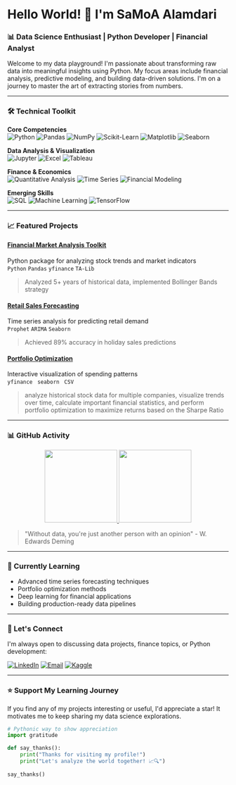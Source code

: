 # Hello World! 👋 I'm SaMoA Alamdari

### 📊 Data Science Enthusiast | Python Developer | Financial Analyst

Welcome to my data playground! I'm passionate about transforming raw data into meaningful insights using Python. My focus areas include financial analysis, predictive modeling, and building data-driven solutions. I'm on a journey to master the art of extracting stories from numbers.

---

### 🛠️ Technical Toolkit

**Core Competencies**  
![Python](https://img.shields.io/badge/-Python-3776AB?logo=python&logoColor=white)
![Pandas](https://img.shields.io/badge/-Pandas-150458?logo=pandas&logoColor=white)
![NumPy](https://img.shields.io/badge/-NumPy-013243?logo=numpy&logoColor=white)
![Scikit-Learn](https://img.shields.io/badge/-Scikit_Learn-F7931E?logo=scikitlearn&logoColor=white)
![Matplotlib](https://img.shields.io/badge/-Matplotlib-11557C?logo=image%2Fpng%3Bbase64%2CiVBORw0KGgoAAAANSUhEUgAAABgAAAAYCAYAAADgdz34AAAABHNCSVQICAgIfAhkiAAAAAlwSFlzAAAApgAAAKYB3X3%2FOAAAABl0RVh0U29mdHdhcmUAd3d3Lmlua3NjYXBlLm9yZ5vuPBoAAADsSURBVEiJ7ZS9CgFhGIVfQzGImAwyg8FkMhqNRiNbWcQlmExGg8FkMlwBGc1GvQaD5fzr3J0c%2B3G2U6%2Fnc87pON%2B8T%2B4r4A7Qy9CbAQuwBFYJ0FsBp4B5hvwBfABcA7oZegPgGlAP0JuYAQ8A9oZegPgFdDP0JsBC7AEVgnQWwFngHmG%2FAC8A1wDuhl6A%2BAa0A%2FQmxgBz4B2ht4AeAX0M%2FRmwAIsgVUC9FbAGWCeIT8A7wDXgG6G3gC4BvQD9CZGwDOgnaE3AF4B%2FQy9GbAAS2CVAL0VcAaYZ8gPwDvANaCboTcArgH9AL2JEfAMaGfoDYBXQD9DbwYswBJYJUBvBZwB5hnyA%2FAGcA3oZugNgGtAP0BvYgQ8A9oZegPgFdDP0JsBC7AEVgnQWwFngHmG%2FAC8AVwDuhl6A%2BAa0A%2FQmxgBz4B2ht4AeAX0M%2FRmwAI7VgL7U3Q0BmcAAAAASUVORK5CYII%3D)
![Seaborn](https://img.shields.io/badge/-Seaborn-5599D1?logo=seaborn&logoColor=white)

**Data Analysis & Visualization**  
![Jupyter](https://img.shields.io/badge/-Jupyter-F37626?logo=jupyter&logoColor=white)
![Excel](https://img.shields.io/badge/-Excel-217346?logo=microsoftexcel&logoColor=white)
![Tableau](https://img.shields.io/badge/-Tableau-E97627?logo=tableau&logoColor=white)

**Finance & Economics**  
![Quantitative Analysis](https://img.shields.io/badge/-Quant_Analysis-8A2BE2)
![Time Series](https://img.shields.io/badge/-Time_Series-20B2AA)
![Financial Modeling](https://img.shields.io/badge/-Financial_Modeling-32CD32)

**Emerging Skills**  
![SQL](https://img.shields.io/badge/-SQL-4479A1?logo=postgresql&logoColor=white)
![Machine Learning](https://img.shields.io/badge/-Machine_Learning-FF6F00)
![TensorFlow](https://img.shields.io/badge/-TensorFlow-FF6F00?logo=tensorflow&logoColor=white)

---

### 📈 Featured Projects

#### [Financial Market Analysis Toolkit](https://github.com/SaMoAAlamdari/Stock-Market-Analysis-using-Python)
Python package for analyzing stock trends and market indicators  
`Python` `Pandas` `yfinance` `TA-Lib`  
> Analyzed 5+ years of historical data, implemented Bollinger Bands strategy

#### [Retail Sales Forecasting](https://github.com/SaMoAAlamdari/Price-Optimizing)
Time series analysis for predicting retail demand  
`Prophet` `ARIMA` `Seaborn`  
> Achieved 89% accuracy in holiday sales predictions

#### [Portfolio Optimization](https://github.com/SaMoAAlamdari/Stock-Analysis-and-Portfolio-Optimization)
Interactive visualization of spending patterns  
`yfinance ` `seaborn ` `CSV`  
> analyze historical stock data for multiple companies, visualize trends over time, calculate important financial statistics, and perform portfolio optimization to maximize returns based on the Sharpe Ratio

---

### 📊 GitHub Activity

<p align="center">
  <a href="https://github.com/SaMoAAlamdari">
    <img height="165em" src="https://github-readme-stats.vercel.app/api?username=SaMoAAlamdari&show_icons=true&theme=merko&hide_border=true&count_private=true&include_all_commits=true&hide=issues"/>
    <img height="165em" src="https://github-readme-stats.vercel.app/api/top-langs/?username=SaMoAAlamdari&layout=compact&theme=merko&hide_border=true&langs_count=8&hide=html,css,scss,php"/>
  </a>
</p>

> "Without data, you're just another person with an opinion" - W. Edwards Deming

---

### 🌱 Currently Learning

- Advanced time series forecasting techniques
- Portfolio optimization methods
- Deep learning for financial applications
- Building production-ready data pipelines

---

### 💬 Let's Connect

I'm always open to discussing data projects, finance topics, or Python development:

[![LinkedIn](https://img.shields.io/badge/LinkedIn-Connect-blue?logo=linkedin)](https://www.linkedin.com/in/yourprofile/)
[![Email](https://img.shields.io/badge/Email-Contact-red?logo=gmail)](mailto:your.email@example.com)
[![Kaggle](https://img.shields.io/badge/Kaggle-Profile-20BEFF?logo=kaggle)](https://www.kaggle.com/yourprofile)

---

### ⭐ Support My Learning Journey

If you find any of my projects interesting or useful, I'd appreciate a star! It motivates me to keep sharing my data science explorations.

```python
# Pythonic way to show appreciation
import gratitude

def say_thanks():
    print("Thanks for visiting my profile!")
    print("Let's analyze the world together! 📈🔍")
    
say_thanks()
